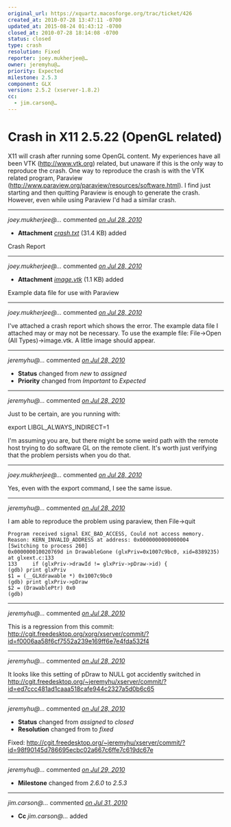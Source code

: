 ```yaml
---
original_url: https://xquartz.macosforge.org/trac/ticket/426
created_at: 2010-07-28 13:47:11 -0700
updated_at: 2015-08-24 01:43:12 -0700
closed_at: 2010-07-28 18:14:08 -0700
status: closed
type: crash
resolution: Fixed
reporter: joey.mukherjee@…
owner: jeremyhu@…
priority: Expected
milestone: 2.5.3
component: GLX
version: 2.5.2 (xserver-1.8.2)
cc:
  - jim.carson@…
---
```


Crash in X11 2.5.22 (OpenGL related)
====================================


X11 will crash after running some OpenGL content. My experiences have all been VTK (<http://www.vtk.org>) related, but unaware if this is the only way to reproduce the crash. One way to reproduce the crash is with the VTK related program, Paraview (<http://www.paraview.org/paraview/resources/software.html>). I find just starting and then quitting Paraview is enough to generate the crash. However, even while using Paraview I'd had a similar crash.



---

*joey.mukherjee@…* commented *[on Jul 28, 2010](https://xquartz.macosforge.org/trac/attachment/ticket/426/crash.txt "July 28, 2010 at 1:48 PM PDT")*

-   **Attachment** *[crash.txt](../attachment/ticket/426/crash.txt)* (31.4 KB) added

Crash Report



---

*joey.mukherjee@…* commented *[on Jul 28, 2010](https://xquartz.macosforge.org/trac/attachment/ticket/426/image.vtk "July 28, 2010 at 1:48 PM PDT")*

-   **Attachment** *[image.vtk](../attachment/ticket/426/image.vtk)* (1.1 KB) added

Example data file for use with Paraview



---

*joey.mukherjee@…* commented *[on Jul 28, 2010](https://xquartz.macosforge.org/trac/ticket/426#comment:1 "July 28, 2010 at 1:50 PM PDT")*

I've attached a crash report which shows the error. The example data file I attached may or may not be necessary. To use the example file: File-&gt;Open (All Types)-&gt;image.vtk. A little image should appear.



---

*jeremyhu@…* commented *[on Jul 28, 2010](https://xquartz.macosforge.org/trac/ticket/426#comment:2 "July 28, 2010 at 2:06 PM PDT")*

-   **Status** changed from *new* to *assigned*
-   **Priority** changed from *Important* to *Expected*



---

*jeremyhu@…* commented *[on Jul 28, 2010](https://xquartz.macosforge.org/trac/ticket/426#comment:3 "July 28, 2010 at 2:08 PM PDT")*

Just to be certain, are you running with:

export LIBGL\_ALWAYS\_INDIRECT=1

I'm assuming you are, but there might be some weird path with the remote host trying to do software GL on the remote client. It's worth just verifying that the problem persists when you do that.



---

*joey.mukherjee@…* commented *[on Jul 28, 2010](https://xquartz.macosforge.org/trac/ticket/426#comment:4 "July 28, 2010 at 2:35 PM PDT")*

Yes, even with the export command, I see the same issue.



---

*jeremyhu@…* commented *[on Jul 28, 2010](https://xquartz.macosforge.org/trac/ticket/426#comment:5 "July 28, 2010 at 5:14 PM PDT")*

I am able to reproduce the problem using paraview, then File-&gt;quit

    Program received signal EXC_BAD_ACCESS, Could not access memory.
    Reason: KERN_INVALID_ADDRESS at address: 0x0000000000000004
    [Switching to process 260]
    0x000000010020769d in DrawableGone (glxPriv=0x1007c9bc0, xid=8389235) at glxext.c:133
    133     if (glxPriv->drawId != glxPriv->pDraw->id) {
    (gdb) print glxPriv
    $1 = (__GLXdrawable *) 0x1007c9bc0
    (gdb) print glxPriv->pDraw
    $2 = (DrawablePtr) 0x0
    (gdb) 


---

*jeremyhu@…* commented *[on Jul 28, 2010](https://xquartz.macosforge.org/trac/ticket/426#comment:6 "July 28, 2010 at 5:49 PM PDT")*

This is a regression from this commit:
<http://cgit.freedesktop.org/xorg/xserver/commit/?id=f0006aa58f6cf7552a239e169ff6e7e4fda532f4>



---

*jeremyhu@…* commented *[on Jul 28, 2010](https://xquartz.macosforge.org/trac/ticket/426#comment:7 "July 28, 2010 at 5:56 PM PDT")*

It looks like this setting of pDraw to NULL got accidently switched in <http://cgit.freedesktop.org/~jeremyhu/xserver/commit/?id=ed7ccc481ad1caaa518cafe944c2327a5d0b6c65>



---

*jeremyhu@…* commented *[on Jul 28, 2010](https://xquartz.macosforge.org/trac/ticket/426#comment:8 "July 28, 2010 at 6:14 PM PDT")*

-   **Status** changed from *assigned* to *closed*
-   **Resolution** changed from to *fixed*

Fixed: <http://cgit.freedesktop.org/~jeremyhu/xserver/commit/?id=98f90145d786695ecbc02a667c6ffe7c619dc67e>



---

*jeremyhu@…* commented *[on Jul 29, 2010](https://xquartz.macosforge.org/trac/ticket/426#comment:9 "July 29, 2010 at 11:58 AM PDT")*

-   **Milestone** changed from *2.6.0* to *2.5.3*



---

*jim.carson@…* commented *[on Jul 31, 2010](https://xquartz.macosforge.org/trac/ticket/426#comment:10 "July 31, 2010 at 9:55 AM PDT")*

-   **Cc** *jim.carson@…* added



